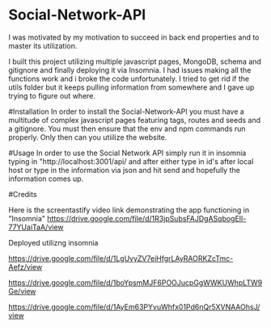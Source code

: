 # Social-Network-API

I was motivated by my motivation to succeed in back end properties and to master its utilization.

I built this project utilizing multiple javascript pages, MongoDB, schema and gitignore and finally deploying it via Insomnia. I had issues making all the functions work and i broke the code unfortunately. I tried to get rid if the utils folder but it keeps pulling information from somewhere and I gave up trying to figure out where. 

#Installation In order to install the Social-Network-API you must have a multitude of complex javascript pages featuring tags, routes and seeds and a gitignore. You must then ensure that the env and npm commands run properly. Only then can you utiilize the website.

#Usage In order to use the Social Network API simply run it in insomnia typing in "http://localhost:3001/api/ and after either type in id's after local host or type in the information via json and hit send and hopefully the information comes up. 

#Credits

Here is the screentastify video link demonstrating the app functioning in "Insomnia" https://drive.google.com/file/d/1R3jpSubsFAJDgASqbogEIl-77YUaiTaA/view





Deployed utilizng insomnia

https://drive.google.com/file/d/1LgUvyZV7eiHfgrLAyRAORKZcTmc-Aefz/view

https://drive.google.com/file/d/1boYpsmMJF6POOJucpGgWWKUWhpLTW9Ge/view

https://drive.google.com/file/d/1AyEm63PYvuWhfx01Pd6nQr5XVNAAOhsJ/view